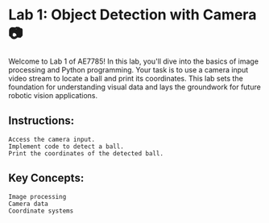 # Lab 1: Object Detection with Camera 📷

Welcome to Lab 1 of AE7785! In this lab, you'll dive into the basics of image processing and Python programming. Your task is to use a camera input video stream to locate a ball and print its coordinates. This lab sets the foundation for understanding visual data and lays the groundwork for future robotic vision applications.

## Instructions:

    Access the camera input.
    Implement code to detect a ball.
    Print the coordinates of the detected ball.

## Key Concepts:

    Image processing
    Camera data
    Coordinate systems